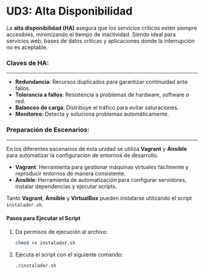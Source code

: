 # UD3: Alta Disponibilidad
La **alta disponibilidad (HA)** asegura que los servicios críticos estén siempre accesibles, minimizando el tiempo de inactividad. Siendo ideal para servicios web, bases de datos críticas y aplicaciones donde la interrupción no es aceptable.

### Claves de HA:
---
- **Redundancia**: Recursos duplicados para garantizar continuidad ante fallos.  
- **Tolerancia a fallos**: Resistencia a problemas de hardware, software o red.  
- **Balanceo de carga**: Distribuye el tráfico para evitar saturaciones.  
- **Monitoreo**: Detecta y soluciona problemas automáticamente.

### Preparación de Escenarios:
---
En los diferentes escenarios de esta unidad se utiliza **Vagrant** y **Ansible** para automatizar la configuración de entornos de desarrollo.

- **Vagrant**: Herramienta para gestionar máquinas virtuales fácilmente y reproducir entornos de manera consistente.  
- **Ansible**: Herramienta de automatización para configurar servidores, instalar dependencias y ejecutar scripts.

Tanto **Vagrant**, **Ansible** y **VirtualBox** pueden instalarse utilizando el script `instalador.sh`.  

#### Pasos para Ejecutar el Script
1. Da permisos de ejecución al archivo:  
   ```bash
   chmod +x instalador.sh
1. Ejecuta el script con el siguiente comando:
   ```bash
   ./instalador.sh
